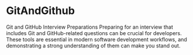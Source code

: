 # GitAndGithub
Git and GitHub Interview Preparations
Preparing for an interview that includes Git and GitHub-related questions can be crucial for developers. These tools are essential in modern software development workflows, and demonstrating a strong understanding of them can make you stand out. 
